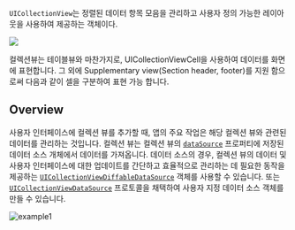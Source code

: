 `UICollectionView`는 정렬된 데이터 항목 모음을 관리하고 사용자 정의 가능한 레이아웃을 사용하여 제공하는 객체이다.

![](Pasted%20image%2020240417143700.png)

컬렉션뷰는 테이블뷰와 마찬가지로, UICollectionViewCell을 사용하여 데이터를 화면에 표현합니다. 
그 외에 Supplementary view(Section header, footer)를 지원 함으로써 다음과 같이 셀을 구분하여 표현 가능 합니다.
## Overview
사용자 인터페이스에 컬렉션 뷰를 추가할 때, 앱의 주요 작업은 해당 컬렉션 뷰와 관련된 데이터를 관리하는 것입니다. 컬렉션 뷰는 컬렉션 뷰의 [`dataSource`](https://developer.apple.com/documentation/uikit/uicollectionview/1618091-datasource) 프로퍼티에 저장된 데이터 소스 개체에서 데이터를 가져옵니다. 데이터 소스의 경우, 컬렉션 뷰의 데이터 및 사용자 인터페이스에 대한 업데이트를 간단하고 효율적으로 관리하는 데 필요한 동작을 제공하는 [`UICollectionViewDiffableDataSource`](https://developer.apple.com/documentation/uikit/uicollectionviewdiffabledatasource) 객체를 사용할 수 있습니다. 또는 [`UICollectionViewDataSource`](https://developer.apple.com/documentation/uikit/uicollectionviewdatasource) 프로토콜을 채택하여 사용자 지정 데이터 소스 객체를 만들 수 있습니다.


![example1](https://docs-assets.developer.apple.com/published/a84db79dea/50390428-f9f2-4cbc-bd99-1cacca4f0617.png)

